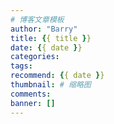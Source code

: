 ```yaml
---
# 博客文章模板
author: "Barry"
title: {{ title }}
date: {{ date }}
categories: 
tags: 
recommend: {{ date }}
thumbnail: # 缩略图
comments: 
banner: []
---
```

